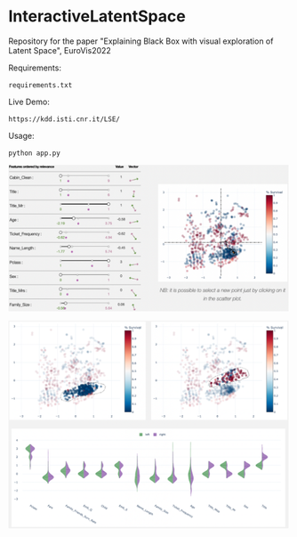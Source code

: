 # InteractiveLatentSpace

Repository for the paper "Explaining Black Box with visual exploration of Latent Space", EuroVis2022

Requirements:<br>

    requirements.txt

Live Demo:

    https://kdd.isti.cnr.it/LSE/

Usage:<br>

    python app.py

![figure](/assets/figure.png)

![figure](/assets/clustering.png)
